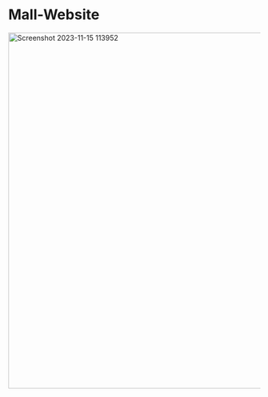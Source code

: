 # Mall-Website

<img width="713" alt="Screenshot 2023-11-15 113952" src="https://github.com/Flewtime/Mall-Website/assets/93987808/61cf3f1d-ffac-4f57-aee9-eafba300a6b4">
